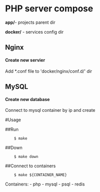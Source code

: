 # PHP server compose

**app/**- projects parent dir

**docker/** - services config dir

## Nginx

#### Create new servier
Add *.conf file to 'docker/nginx/conf.d/' dir

## MySQL

#### Create new database
Connect to mysql container by ip and create

#Usage

##Run

        $ make

##Down

        $ make down

##Connect to containers
    
        $ make ${CONTAINER_NAME}


Containers:
    - php
    - mysql
    - psql
    - redis

